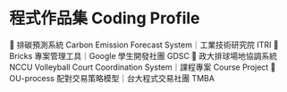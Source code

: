 # 程式作品集 Coding Profile

🔗 排碳預測系統 Carbon Emission Forecast System｜工業技術研究院 ITRI
🔗 Bricks 專案管理工具｜Google 學生開發社團 GDSC
🔗 政大排球場地協調系統 NCCU Volleyball Court Coordination System｜課程專案 Course Project
🔗 OU-process 配對交易策略模型｜台大程式交易社團 TMBA
<!--
**WAFFLE900/WAFFLE900** is a ✨ _special_ ✨ repository because its `README.md` (this file) appears on your GitHub profile.

Here are some ideas to get you started:

- 🔭 I’m currently working on ...
- 🌱 I’m currently learning ...
- 👯 I’m looking to collaborate on ...
- 🤔 I’m looking for help with ...
- 💬 Ask me about ...
- 📫 How to reach me: ...
- 😄 Pronouns: ...
- ⚡ Fun fact: ...
-->
